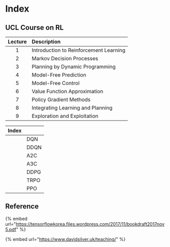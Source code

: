 # Index

## UCL Course on RL

| Lecture | Description |
| :---: | :--- |
| 1 | Introduction to Reinforcement Learning |
| 2 | Markov Decision Processes |
| 3 | Planning by Dynamic Programming |
| 4 | Model-Free Prediction |
| 5 | Model-Free Control |
| 6 | Value Function Approximation |
| 7 | Policy Gradient Methods |
| 8 | Integrating Learning and Planning |
| 9 | Exploration and Exploitation |



| Index |  |
| :--- | :--- |
|  | DQN |
|  | DDQN |
|  | A2C |
|  | A3C |
|  | DDPG |
|  | TRPO |
|  | PPO |



## Reference

{% embed url="https://tensorflowkorea.files.wordpress.com/2017/11/bookdraft2017nov5.pdf" %}

{% embed url="https://www.davidsilver.uk/teaching/" %}


